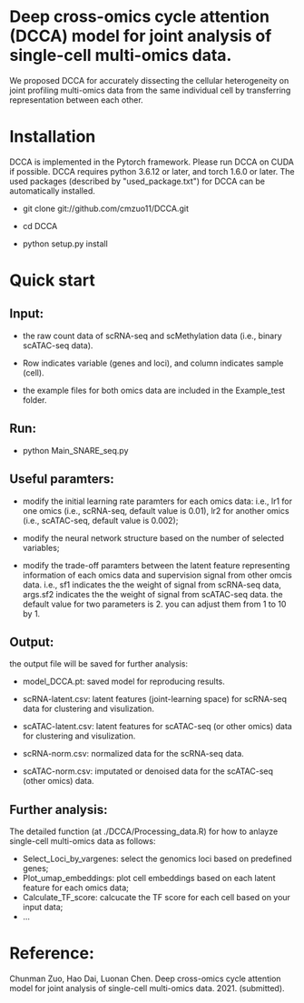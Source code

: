 # Deep cross-omics cycle attention (DCCA) model for joint analysis of single-cell multi-omics data.

We proposed DCCA for accurately dissecting the cellular heterogeneity on joint profiling multi-omics data from the same individual cell by transferring representation between each other. 

# Installation

DCCA is implemented in the Pytorch framework. Please run DCCA on CUDA if possible. DCCA requires python 3.6.12 or later, and torch 1.6.0 or later. The used packages (described by "used_package.txt") for DCCA can be automatically installed.

* git clone git://github.com/cmzuo11/DCCA.git

* cd DCCA

* python setup.py install


# Quick start

## Input: 

* the raw count data of scRNA-seq and scMethylation data (i.e., binary scATAC-seq data). 

* Row indicates variable (genes and loci), and column indicates sample (cell).

* the example files for both omics data are included in the Example_test folder.

## Run: 

* python Main_SNARE_seq.py 

## Useful paramters:

* modify the initial learning rate paramters for each omics data: i.e., lr1 for one omics (i.e., scRNA-seq, default value is 0.01), lr2 for another omics (i.e., scATAC-seq, default value is 0.002);

* modify the neural network structure based on the number of selected variables;

* modify the trade-off paramters between the latent feature representing information of each omics data and supervision signal from other omcis data. i.e., sf1    indicates the the weight of signal from scRNA-seq data, args.sf2 indicates the the weight of signal from scATAC-seq data. the default value for two parameters is 2. you can adjust them from 1 to 10 by 1.

## Output:

the output file will be saved for further analysis:

* model_DCCA.pt: saved model for reproducing results.

* scRNA-latent.csv: latent features (joint-learning space) for scRNA-seq data for clustering and visulization.

* scATAC-latent.csv: latent features for scATAC-seq (or other omics) data for clustering and visulization.

* scRNA-norm.csv: normalized data for the scRNA-seq data.

* scATAC-norm.csv: imputated or denoised data for the scATAC-seq (other omics) data.

## Further analysis:

The detailed function (at ./DCCA/Processing_data.R) for how to anlayze single-cell multi-omics data as follows:

* Select_Loci_by_vargenes: select the genomics loci based on predefined genes;
* Plot_umap_embeddings: plot cell embeddings based on each latent feature for each omics data;
* Calculate_TF_score: calcucate the TF score for each cell based on your input data;
* ...

# Reference:

Chunman Zuo, Hao Dai, Luonan Chen. Deep cross-omics cycle attention model for joint analysis of single-cell multi-omics data. 2021. (submitted).
